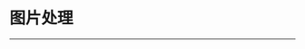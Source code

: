 
  # 图片处理
  ---

  <Common-LinkList :linkList='{"name":"图片处理","item":[{"link":"https://design.alipay.com/emotion","icon":"https://design.alipay.com/favicon.ico","text":"动效制作-犸良"},{"link":"https://weibo.com/vposy","icon":"https://weibo.com/favicon.ico","text":"Adobe系列_vposy"},{"link":"https://www.photopea.com/","icon":"/aLinks/logo.png","text":"在线PS"},{"link":"https://ps.gaoding.com/#/","icon":"https://ps.gaoding.com/favicon.ico","text":"在线PS（国内版）"},{"link":"https://smartmockups.com/category","icon":"https://smartmockups.com/favicon.ico","text":"样机图-smartmockups"},{"link":"https://cleanmock.com/designer","icon":"/aLinks/logo.png","text":"样机图-cleanmock"},{"link":"https://molunerfinn.com/PicGo/","icon":"https://molunerfinn.com/favicon.ico","text":"图床-PicGo"},{"link":"https://ai-art.tokyo/en/#/","icon":"https://ai-art.tokyo/favicon.ico","text":"AI画伯-AI Gahaku"},{"link":"https://bigjpg.com/zh","icon":"https://bigjpg.com/favicon.ico","text":"无损放大-bigjpg"},{"link":"https://zh.pixfix.com/","icon":"/aLinks/logo.png","text":"修复-PixFix"},{"link":"https://colourise.sg/","icon":"/aLinks/logo.png","text":"图片上色-ColouriseSG"},{"link":"https://affinelayer.com/pixsrv/index.html","icon":"/aLinks/logo.png","text":"智能上色ImagetoImage"},{"link":"https://tinypng.com/","icon":"/aLinks/logo.png","text":"压缩-TinyPNG"},{"link":"https://zhitu.isux.us/","icon":"/aLinks/logo.png","text":"压缩-智图"},{"link":"http://www.dugubest.com/archives/506","icon":"/aLinks/logo.png","text":"去水印-Inpaint"},{"link":"https://www.remove.bg/zh","icon":"https://www.remove.bg/favicon.ico","text":"抠图-remove.bg"},{"link":"https://www.gaoding.com/koutu","icon":"https://www.gaoding.com/favicon.ico","text":"抠图-稿定"},{"link":"http://ijinguo.iqiyi.com/tools/#/","icon":"/aLinks/logo.png","text":"爱金果GIF编辑"},{"link":"https://www.423down.com/6670.html","icon":"https://www.423down.com/favicon.ico","text":"GIF录制-ScreenToGif"},{"link":"https://www.soogif.com/editor","icon":"https://www.soogif.com/favicon.ico","text":"GIF编辑-soogif"},{"link":"https://www.yoo.la/","icon":"/aLinks/logo.png","text":"拼字幕-有啦"},{"link":"http://blog.sina.com.cn/s/blog_89a729a40102wjwk.html","icon":"http://blog.sina.com.cn/favicon.ico","text":"截图+编辑-FastStone"},{"link":"https://zh.snipaste.com/","icon":"https://zh.snipaste.com/favicon.ico","text":"截图+贴图-Snipaste"},{"link":"https://www.onlineocr.net/","icon":"https://www.onlineocr.net/favicon.ico","text":"在线OCR识别"}]}'/>
  